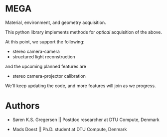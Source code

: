# MEGA
Material, environment, and geometry acquisition.

This python library implements methods for *optical* acquisition of the above.

At this point, we support the following:

- stereo camera-camera
- structured light reconstruction

and the upcoming planned features are

- stereo camera-projector calibration

We'll keep updating the code, and more features will join as we progress.

# Authors
- Søren K.S. Gregersen || Postdoc researcher at DTU Compute, Denmark

- Mads Doest || Ph.D. student at DTU Compute, Denmark
